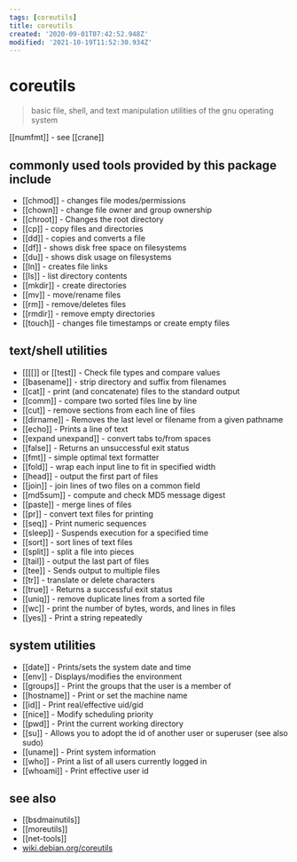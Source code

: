 ```yaml
---
tags: [coreutils]
title: coreutils
created: '2020-09-01T07:42:52.948Z'
modified: '2021-10-19T11:52:30.934Z'
---
```


# coreutils

> basic file, shell, and text manipulation utilities of the gnu operating system

[[numfmt]] - see [[crane]]


## commonly used tools provided by this package include

- [[chmod]] - changes file modes/permissions
- [[chown]] - change file owner and group ownership
- [[chroot]] - Changes the root directory
- [[cp]] - copy files and directories
- [[dd]] - copies and converts a file
- [[df]] - shows disk free space on filesystems
- [[du]] - shows disk usage on filesystems
- [[ln]] - creates file links
- [[ls]] - list directory contents
- [[mkdir]] - create directories
- [[mv]] - move/rename files
- [[rm]] - remove/deletes files
- [[rmdir]] - remove empty directories
- [[touch]] - changes file timestamps or create empty files 

## text/shell utilities

- [[\[\[]] or [[test]] - Check file types and compare values
- [[basename]] - strip directory and suffix from filenames
- [[cat]] - print (and concatenate) files to the standard output
- [[comm]] - compare two sorted files line by line
- [[cut]] - remove sections from each line of files
- [[dirname]] - Removes the last level or filename from a given pathname
- [[echo]] - Prints a line of text
- [[expand unexpand]] - convert tabs to/from spaces
- [[false]] - Returns an unsuccessful exit status
- [[fmt]] - simple optimal text formatter
- [[fold]] - wrap each input line to fit in specified width
- [[head]] - output the first part of files
- [[join]] - join lines of two files on a common field
- [[md5sum]] - compute and check MD5 message digest
- [[paste]] - merge lines of files
- [[pr]] - convert text files for printing
- [[seq]] - Print numeric sequences
- [[sleep]] - Suspends execution for a specified time
- [[sort]] - sort lines of text files
- [[split]] - split a file into pieces
- [[tail]] - output the last part of files
- [[tee]] - Sends output to multiple files
- [[tr]] - translate or delete characters
- [[true]] - Returns a successful exit status
- [[uniq]] - remove duplicate lines from a sorted file
- [[wc]] - print the number of bytes, words, and lines in files
- [[yes]] - Print a string repeatedly 

## system utilities

- [[date]] - Prints/sets the system date and time
- [[env]] - Displays/modifies the environment
- [[groups]] - Print the groups that the user is a member of
- [[hostname]] - Print or set the machine name
- [[id]] - Print real/effective uid/gid
- [[nice]] - Modify scheduling priority
- [[pwd]] - Print the current working directory
- [[su]] - Allows you to adopt the id of another user or superuser (see also sudo)
- [[uname]] - Print system information
- [[who]] - Print a list of all users currently logged in
- [[whoami]] - Print effective user id 

## see also

- [[bsdmainutils]]
- [[moreutils]]
- [[net-tools]]
- [wiki.debian.org/coreutils](https://wiki.debian.org/coreutils)

